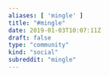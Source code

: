 ```yaml
---
aliases: [ 'mingle' ]
title: "#mingle"
date: 2019-01-03T10:07:11Z
draft: false
type: "community"
kind: "social"
subreddit: "mingle"
---
```

